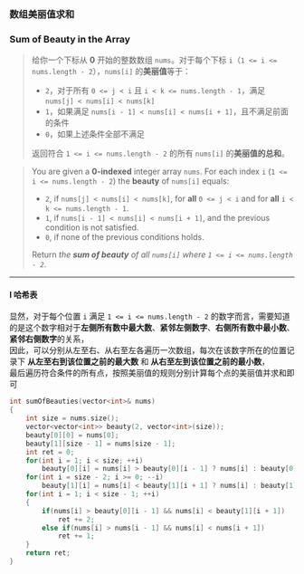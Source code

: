 ### 数组美丽值求和
### Sum of Beauty in the Array

> 给你一个下标从 **0** 开始的整数数组 `nums`。对于每个下标 `i`（`1 <= i <= nums.length - 2`），`nums[i]` 的**美丽值**等于：  
> - `2`，对于所有 `0 <= j < i` 且 `i < k <= nums.length - 1`，满足 `nums[j] < nums[i] < nums[k]`  
> - `1`，如果满足 `nums[i - 1] < nums[i] < nums[i + 1]`，且不满足前面的条件  
> - `0`，如果上述条件全部不满足  
>  
>  返回符合 `1 <= i <= nums.length - 2` 的所有 `nums[i]` 的**美丽值的总和**。  

> You are given a **0-indexed** integer array `nums`. For each index `i` (`1 <= i <= nums.length - 2`) the **beauty** of `nums[i]` equals:  
> - `2`, if `nums[j] < nums[i] < nums[k]`, for **all** `0 <= j < i` and for **all** `i < k <= nums.length - 1`.  
> - `1`, if `nums[i - 1] < nums[i] < nums[i + 1]`, and the previous condition is not satisfied.  
> - `0`, if none of the previous conditions holds.  
>  
>  Return *the **sum of beauty** of all `nums[i]` where `1 <= i <= nums.length - 2`*.

----------

#### I 哈希表

显然，对于每个位置 `i` 满足 `1 <= i <= nums.length - 2` 的数字而言，需要知道的是这个数字相对于**左侧所有数中最大数**、**紧邻左侧数字**、**右侧所有数中最小数**、**紧邻右侧数字**的关系，  
因此，可以分别从左至右、从右至左各遍历一次数组，每次在该数字所在的位置记录下 **从左至右到该位置之前的最大数** 和 **从右至左到该位置之前的最小数**，  
最后遍历符合条件的所有点，按照美丽值的规则分别计算每个点的美丽值并求和即可

```cpp
int sumOfBeauties(vector<int>& nums) 
{
    int size = nums.size();
    vector<vector<int>> beauty(2, vector<int>(size));
    beauty[0][0] = nums[0];
    beauty[1][size - 1] = nums[size - 1];
    int ret = 0;
    for(int i = 1; i < size; ++i)
        beauty[0][i] = nums[i] > beauty[0][i - 1] ? nums[i] : beauty[0][i - 1];
    for(int i = size - 2; i >= 0; --i)
        beauty[1][i] = nums[i] < beauty[1][i + 1] ? nums[i] : beauty[1][i + 1];
    for(int i = 1; i < size - 1; ++i)
    {
        if(nums[i] > beauty[0][i - 1] && nums[i] < beauty[1][i + 1])
            ret += 2;
        else if(nums[i] > nums[i - 1] && nums[i] < nums[i + 1])
            ret += 1;
    }
    return ret;
}
```
